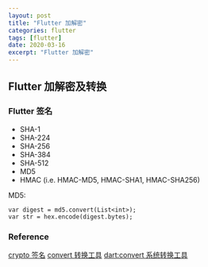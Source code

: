 ```yaml
---
layout: post
title: "Flutter 加解密"
categories: flutter
tags: [flutter]
date: 2020-03-16
excerpt: "Flutter 加解密"
---
```


## Flutter 加解密及转换


### Flutter 签名

* SHA-1
* SHA-224
* SHA-256
* SHA-384
* SHA-512
* MD5
* HMAC (i.e. HMAC-MD5, HMAC-SHA1, HMAC-SHA256)

MD5:

    var digest = md5.convert(List<int>);
    var str = hex.encode(digest.bytes);

### Reference
[crypto 签名](https://pub.flutter-io.cn/packages/crypto)
[convert 转换工具](https://pub.flutter-io.cn/packages/convert)
[dart:convert 系统转换工具](https://api.dart.dev/stable/2.7.1/dart-convert/dart-convert-library.html)
